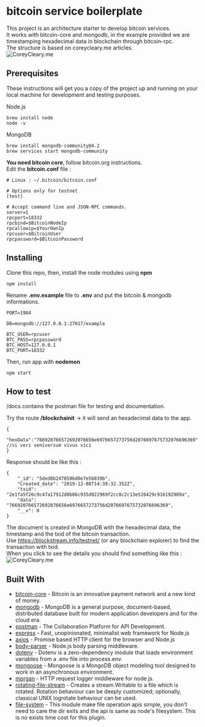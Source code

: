 # bitcoin service boilerplate

This project is an architecture starter to develop bitcoin services.  
It works with bitcoin-core and mongodb, in the example provided we are timestamping hexadecimal data in blockchain through bitcoin-rpc.  
The structure is based on coreycleary.me articles.  
![CoreyCleary.me](/docs/coreycleary.png)  

## Prerequisites
These instructions will get you a copy of the project up and running on your local machine for development and testing purposes.  

Node.js
```
brew install node
node -v
```

MongoDB
```
brew install mongodb-community@4.2
brew services start mongodb-community
```

**You need bitcoin core**, follow bitcoin.org instructions.  
Edit the **bitcoin.conf** file :  
```
# Linux : ~/.bitcoin/bitcoin.conf

# Options only for testnet
[test]

# Accept command line and JSON-RPC commands.
server=1
rpcport=18332
rpcbind=$BitcoinNodeIp
rpcallowip=$YourOwnIp
rpcuser=$BitcoinUser
rpcpassword=$BitcoinPassword
```

## Installing

Clone this repo, then, install the node modules using **npm**
```
npm install
```

Rename **.env.example** file to **.env** and put the bitcoin & mongodb informations.  
```
PORT=1984

DB=mongodb://127.0.0.1:27017/example

BTC_USER=rpcuser
BTC_PASS=rpcpassword
BTC_HOST=127.0.0.1
BTC_PORT=18332
```
Then, run app with **nodemon**
```
npm start
```

## How to test

/docs contains the postman file for testing and documentation.  

Try the route **/blockchainit** -> it will send an hexadecimal data to the app.
```
{
	"hexData":"766920766572692076656e6976657273756d2076697675732076696369" //vi veri veniversum vivus vici
}
```
Response should be like this :  
```
{
    "_id": "5ded0b2478596d0e7e5b839b",
    "Created_date": "2019-12-08T14:39:32.352Z",
    "txid": "2e1fa5f26c9c47a17912d0b86c935d822969f2cc8c2c13e526429c916192989a",
    "data": "766920766572692076656e6976657273756d2076697675732076696369",
    "__v": 0
}
```
The document is created in MongoDB with the hexadecimal data, the timestamp and the txid of the bitcoin transaction.  
Use https://blockstream.info/testnet/ (or any blockchain explorer) to find the transaction with txid.  
When you click to see the details you should find something like this :  
![CoreyCleary.me](/docs/op_return.png)

## Built With

* [bitcoin-core](https://bitcoin.org/) - Bitcoin is an innovative payment network and a new kind of money.
* [mongodb](https://www.mongodb.com/) - MongoDB is a general purpose, document-based, distributed database built for modern application developers and for the cloud era.
* [postman](https://www.getpostman.com/) - The Collaboration Platform for API Development.
* [express](https://www.npmjs.com/package/express) - Fast, unopinionated, minimalist web framework for Node.js
* [axios](https://www.npmjs.com/package/axios) - Promise based HTTP client for the browser and Node.js
* [body-parser](https://www.npmjs.com/package/body-parser) - Node.js body parsing middleware.
* [dotenv](https://www.npmjs.com/package/dotenv) - Dotenv is a zero-dependency module that loads environment variables from a .env file into process.env.
* [mongoose](https://www.npmjs.com/package/mongoose) - Mongoose is a MongoDB object modeling tool designed to work in an asynchronous environment.
* [morgan](https://www.npmjs.com/package/morgan) - HTTP request logger middleware for node.js.
* [rotating-file-stream](https://www.npmjs.com/package/rotating-file-stream) - Creates a stream.Writable to a file which is rotated. Rotation behaviour can be deeply customized; optionally, classical UNIX logrotate behaviour can be used.
* [file-system](https://www.npmjs.com/package/file-system) - This module make file operation apis simple, you don't need to care the dir exits and the api is same as node's filesystem. This is no exists time cost for this plugin.
